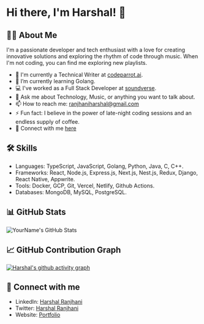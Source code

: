 # Hi there, I'm Harshal! 👋

## 👨‍💻 About Me

I'm a passionate developer and tech enthusiast with a love for creating innovative solutions and exploring the rhythm of code through music. When I'm not coding, you can find me exploring new playlists.

- 📝 I'm currently a Technical Writer at [codeparrot.ai](https://codeparrot.ai).
- 🌱 I’m currently learning Golang.
- 💻 I've worked as a Full Stack Developer at [soundverse](https://soundverse.ai).
- 💬 Ask me about Technology, Music, or anything you want to talk about.
- 📫 How to reach me: [ranjhaniharshal@gmail.com](mailto:ranjhaniharshal@gmail.com)
- ⚡ Fun fact: I believe in the power of late-night coding sessions and an endless supply of coffee.
- 🔗 Connect with me [here](https://harshalranjhani.in/card)


## 🛠 Skills

- Languages: TypeScript, JavaScript, Golang, Python, Java, C, C++.
- Frameworks: React, Node.js, Express.js, Next.js, Nest.js, Redux, Django, React Native, Appwrite.
- Tools: Docker, GCP, Git, Vercel, Netlify, Github Actions.
- Databases: MongoDB, MySQL, PostgreSQL.

## 📊 GitHub Stats          
![YourName's GitHub Stats](https://github-readme-stats.vercel.app/api?username=harshalranjhani&show_icons=true&theme=radical)


## 📈 GitHub Contribution Graph

[![Harshal's github activity graph](https://github-readme-activity-graph.vercel.app/graph?username=harshalranjhani&bg_color=ffcfe9&color=9e4c98&line=9e4c98&point=403d3d&area=true&hide_border=true)](https://github.com/ashutosh00710/github-readme-activity-graph)

## 🔗 Connect with me

- LinkedIn: [Harshal Ranjhani](https://www.linkedin.com/in/harshal-ranjhani)
- Twitter: [Harshal Ranjhani](https://twitter.com/ranjhaniharshal)
- Website: [Portfolio](https://harshalranjhani.in)

